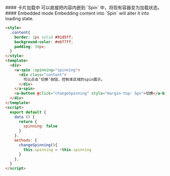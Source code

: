 <cn>
#### 卡片加载中
可以直接把内容内嵌到 `Spin` 中，将现有容器变为加载状态。
</cn>

<us>
#### Embedded mode
Embedding content into `Spin` will alter it into loading state.
</us>

```html
<style>
  .content{
    border: 1px solid #91d5ff;
    background-color: #e6f7ff;
    padding: 30px;
  }
</style>
<template>
  <div>
    <a-spin :spinning="spinning">
      <div class="content">
        可以点击‘切换’按钮，控制本区域的spin展示。
      </div>
    </a-spin>
    <a-button @click="changeSpinning" style="margin-top: 5px">切换</a-button>
  </div>
</template>
<script>
  export default {
    data () {
      return {
        spinning: false
      }
    },
    methods: {
      changeSpinning(){
        this.spinning = !this.spinning
      }
    },
  }
</script>
```
